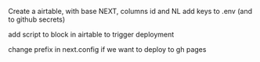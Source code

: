 
Create a airtable, with base NEXT, columns id and NL
add keys to .env (and to github secrets)

add script to block in airtable to trigger deployment

change prefix in next.config if we want to deploy to gh pages